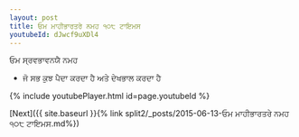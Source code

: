 ```yaml
---
layout: post
title: ਓਮ ਮਾਹੀਭਾਰਤਰੇ ਨਮਹ ੧੦੮ ਟਾਇਮਸ
youtubeId: dJwcf9uXDl4
---
```

 
 
 ਓਮ ਸ੍ਰਵਭਾਵਨਯੈ ਨਮਹ  
 
 -  ਜੋ ਸਭ ਕੁਝ ਪੈਦਾ ਕਰਦਾ ਹੈ ਅਤੇ ਦੇਖਭਾਲ ਕਰਦਾ ਹੈ 
 
  
 
  
 
 
 
 
 
 


{% include youtubePlayer.html id=page.youtubeId %}
 
[Next]({{ site.baseurl }}{% link  split2/_posts/2015-06-13-ਓਮ ਮਾਹੀਭਾਰਤਰੇ ਨਮਹ ੧੦੮ ਟਾਇਮਸ.md%})
 
